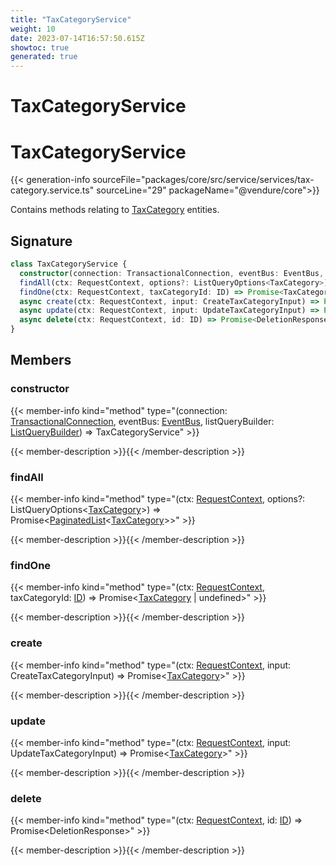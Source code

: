 ```yaml
---
title: "TaxCategoryService"
weight: 10
date: 2023-07-14T16:57:50.615Z
showtoc: true
generated: true
---
```

<!-- This file was generated from the Vendure source. Do not modify. Instead, re-run the "docs:build" script -->

# TaxCategoryService
<div class="symbol">


# TaxCategoryService

{{< generation-info sourceFile="packages/core/src/service/services/tax-category.service.ts" sourceLine="29" packageName="@vendure/core">}}

Contains methods relating to <a href='/typescript-api/entities/tax-category#taxcategory'>TaxCategory</a> entities.

## Signature

```TypeScript
class TaxCategoryService {
  constructor(connection: TransactionalConnection, eventBus: EventBus, listQueryBuilder: ListQueryBuilder)
  findAll(ctx: RequestContext, options?: ListQueryOptions<TaxCategory>) => Promise<PaginatedList<TaxCategory>>;
  findOne(ctx: RequestContext, taxCategoryId: ID) => Promise<TaxCategory | undefined>;
  async create(ctx: RequestContext, input: CreateTaxCategoryInput) => Promise<TaxCategory>;
  async update(ctx: RequestContext, input: UpdateTaxCategoryInput) => Promise<TaxCategory>;
  async delete(ctx: RequestContext, id: ID) => Promise<DeletionResponse>;
}
```
## Members

### constructor

{{< member-info kind="method" type="(connection: <a href='/typescript-api/data-access/transactional-connection#transactionalconnection'>TransactionalConnection</a>, eventBus: <a href='/typescript-api/events/event-bus#eventbus'>EventBus</a>, listQueryBuilder: <a href='/typescript-api/data-access/list-query-builder#listquerybuilder'>ListQueryBuilder</a>) => TaxCategoryService"  >}}

{{< member-description >}}{{< /member-description >}}

### findAll

{{< member-info kind="method" type="(ctx: <a href='/typescript-api/request/request-context#requestcontext'>RequestContext</a>, options?: ListQueryOptions&#60;<a href='/typescript-api/entities/tax-category#taxcategory'>TaxCategory</a>&#62;) => Promise&#60;<a href='/typescript-api/common/paginated-list#paginatedlist'>PaginatedList</a>&#60;<a href='/typescript-api/entities/tax-category#taxcategory'>TaxCategory</a>&#62;&#62;"  >}}

{{< member-description >}}{{< /member-description >}}

### findOne

{{< member-info kind="method" type="(ctx: <a href='/typescript-api/request/request-context#requestcontext'>RequestContext</a>, taxCategoryId: <a href='/typescript-api/common/id#id'>ID</a>) => Promise&#60;<a href='/typescript-api/entities/tax-category#taxcategory'>TaxCategory</a> | undefined&#62;"  >}}

{{< member-description >}}{{< /member-description >}}

### create

{{< member-info kind="method" type="(ctx: <a href='/typescript-api/request/request-context#requestcontext'>RequestContext</a>, input: CreateTaxCategoryInput) => Promise&#60;<a href='/typescript-api/entities/tax-category#taxcategory'>TaxCategory</a>&#62;"  >}}

{{< member-description >}}{{< /member-description >}}

### update

{{< member-info kind="method" type="(ctx: <a href='/typescript-api/request/request-context#requestcontext'>RequestContext</a>, input: UpdateTaxCategoryInput) => Promise&#60;<a href='/typescript-api/entities/tax-category#taxcategory'>TaxCategory</a>&#62;"  >}}

{{< member-description >}}{{< /member-description >}}

### delete

{{< member-info kind="method" type="(ctx: <a href='/typescript-api/request/request-context#requestcontext'>RequestContext</a>, id: <a href='/typescript-api/common/id#id'>ID</a>) => Promise&#60;DeletionResponse&#62;"  >}}

{{< member-description >}}{{< /member-description >}}


</div>
